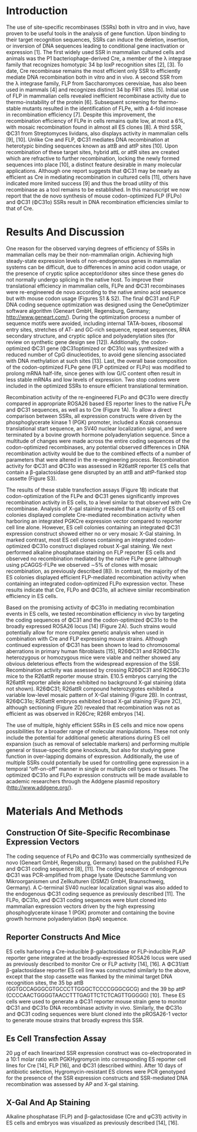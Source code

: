 # Introduction

The use of site-specific recombinases (SSRs) both in vitro and in vivo, have proven to be useful tools in the analysis of gene function. Upon binding to their target recognition sequences, SSRs can induce the deletion, insertion, or inversion of DNA sequences leading to conditional gene inactivation or expression [1]. The first widely used SSR in mammalian cultured cells and animals was the P1 bacteriophage-derived Cre, a member of the λ integrase family that recognizes homotypic 34 bp loxP recognition sites [2], [3]. To date, Cre recombinase remains the most efficient only SSR to efficiently mediate DNA recombination both in vitro and in vivo. A second SSR from the λ integrase family, FLP from Saccharomyces cerevisiae, has also been used in mammals [4] and recognizes distinct 34 bp FRT sites [5]. Initial use of FLP in mammalian cells revealed inefficient recombinase activity due to thermo-instability of the protein [6]. Subsequent screening for thermo-stable mutants resulted in the identification of FLPe, with a 4-fold increase in recombination efficiency [7]. Despite this improvement, the recombination efficiency of FLPe in cells remains quite low, at most a 6%, with mosaic recombination found in almost all ES clones [8]. A third SSR, ΦC31 from Streptomyces lividans, also displays activity in mammalian cells [9], [10]. Unlike Cre and FLP, ΦC31 mediates DNA recombination at heterotypic binding sequences known as attB and attP sites [10]. Upon recombination of these target sites, hybrid attL or attR sites are created which are refractive to further recombination, locking the newly formed sequences into place [10], a distinct feature desirable in many molecular applications. Although one report suggests that ΦC31 may be nearly as efficient as Cre in mediating recombination in cultured cells [11], others have indicated more limited success [9] and thus the broad utility of this recombinase as a tool remains to be established. In this manuscript we now report that the de novo synthesis of mouse codon-optimized FLP (FLPo) and ΦC31 (ΦC31o) SSRs result in DNA recombination efficiencies similar to that of Cre.

# Results And Discussion

One reason for the observed varying degrees of efficiency of SSRs in mammalian cells may be their non-mammalian origin. Achieving high steady-state expression levels of non-endogenous genes in mammalian systems can be difficult, due to differences in amino acid codon usage, or the presence of cryptic splice acceptor/donor sites since these genes do not normally undergo splicing in the native host. To improve their translational efficiency in mammalian cells, FLPe and ΦC31 recombinases were re-engineered de novo according to the native amino acid sequence but with mouse codon usage (Figures S1 & S2). The final ΦC31 and FLP DNA coding sequence optimization was designed using the GeneOptimizer software algorithm (Geneart GmbH, Regensburg, Germany; http://www.geneart.com/). During the optimization process a number of sequence motifs were avoided, including internal TATA-boxes, ribosomal entry sites, stretches of AT- and GC-rich sequence, repeat sequences, RNA secondary structure, and cryptic splice and polyadenylation sites (for review on synthetic gene design see [12]). Additionally, the codon-optimized ΦC31 gene (ΦC31optimized or ΦC31o) was synthesized with a reduced number of CpG dinucleotides, to avoid gene silencing associated with DNA methylation at such sites [13]. Last, the overall base composition of the codon-optimized FLPe gene (FLP optimized or FLPo) was modified to prolong mRNA half-life, since genes with low G/C content often result in less stable mRNAs and low levels of expression. Two stop codons were included in the optimized SSRs to ensure efficient translational termination.

Recombination activity of the re-engineered FLPo and ΦC31o were directly compared in appropriate ROSA26 based ES reporter lines to the native FLPe and ΦC31 sequences, as well as to Cre (Figure 1A). To allow a direct comparison between SSRs, all expression constructs were driven by the phosphoglycerate kinase 1 (PGK) promoter, included a Kozak consensus translational start sequence, an SV40 nuclear localization signal, and were terminated by a bovine growth hormone polyadenylation sequence. Since a multitude of changes were made across the entire coding sequences of the codon-optimized recombinases, any potential observed differences in DNA recombination activity would be due to the combined effects of a number of parameters that were altered in the re-engineering process. Recombination activity for ΦC31 and ΦC31o was assessed in R26attR reporter ES cells that contain a β-galactosidase gene disrupted by an attB and attP-flanked stop cassette (Figure S3).

The results of these stable transfection assays (Figure 1B) indicate that codon-optimization of the FLPe and ΦC31 genes significantly improves recombination activity in ES cells, to a level similar to that observed with Cre recombinase. Analysis of X-gal staining revealed that a majority of ES cell colonies displayed complete Cre-mediated recombination activity when harboring an integrated PGKCre expression vector compared to reporter cell line alone. However, ES cell colonies containing an integrated ΦC31 expression construct showed either no or very mosaic X-Gal staining. In marked contrast, most ES cell clones containing an integrated codon-optimized ΦC31o construct displayed robust X-gal staining. We next performed alkaline phosphatase staining on FLP reporter ES cells and observed no recombination mediated by the native FLPe gene (although using pCAGGS-FLPe we observed ∼5% of clones with mosaic recombination, as previously described [8]). In contrast, the majority of the ES colonies displayed efficient FLP-mediated recombination activity when containing an integrated codon-optimized FLPo expression vector. These results indicate that Cre, FLPo and ΦC31o, all achieve similar recombination efficiency in ES cells.

Based on the promising activity of ΦC31o in mediating recombination events in ES cells, we tested recombination efficiency in vivo by targeting the coding sequences of ΦC31 and the codon-optimized ΦC31o to the broadly expressed ROSA26 locus [14] (Figure 2A). Such strains would potentially allow for more complex genetic analysis when used in combination with Cre and FLP expressing mouse strains. Although continued expression of ΦC31 has been shown to lead to chromosomal aberrations in primary human fibroblasts [15], R26ΦC31 and R26ΦC31o heterozygous or homozygous mice were viable and neither showed any obvious deleterious effects from the widespread expression of the SSR. Recombination activity was assessed by crossing R26ΦC31 and R26ΦC31o mice to the R26attR reporter mouse strain. E10.5 embryos carrying the R26attR reporter allele alone exhibited no background X-gal staining (data not shown). R26ΦC31; R26attR compound heterozygotes exhibited a variable low-level mosaic pattern of X-Gal staining (Figure 2B). In contrast, R26ΦC31o; R26attR embryos exhibited broad X-gal staining (Figure 2C), although sectioning (Figure 2D) revealed that recombination was not as efficient as was observed in R26Cre; R26R embryos [14].

The use of multiple, highly efficient SSRs in ES cells and mice now opens possibilities for a broader range of molecular manipulations. These not only include the potential for additional genetic alterations during ES cell expansion (such as removal of selectable markers) and performing multiple general or tissue-specific gene knockouts, but also for studying gene function in over-lapping domains of expression. Additionally, the use of multiple SSRs could potentially be used for controlling gene expression in a temporal “off-on-off” manner in single or multiple cell types or tissues. The optimized ΦC31o and FLPo expression constructs will be made available to academic researchers through the Addgene plasmid repository (http://www.addgene.org/).

# Materials And Methods

## Construction Of Site-Specific Recombinase Expression Vectors

The coding sequence of FLPo and ΦC31o was commercially synthesized de novo (Geneart GmbH, Regensburg, Germany) based on the published FLPe and ΦC31 coding sequence [8], [11]. The coding sequence of endogenous ΦC31 was PCR-amplified from phage lysate (Deutsche Sammlung von Mikroorganismen und Zellkulturen (DSMZ) GmbH, Braunschweig, Germany). A C-terminal SV40 nuclear localization signal was also added to the endogenous ΦC31 coding sequence as previously described [11]. The FLPo, ΦC31o, and ΦC31 coding sequences were blunt cloned into mammalian expression vectors driven by the high expressing phosphoglycerate kinase 1 (PGK) promoter and containing the bovine growth hormone polyadenylation (bpA) sequence.

## Reporter Constructs And Mice

ES cells harboring a Cre-inducible β-galactosidase or FLP-inducible PLAP reporter gene integrated at the broadly-expressed ROSA26 locus were used as previously described to monitor Cre or FLP activity [14], [16]. A ΦC31/att β-galactosidase reporter ES cell line was constructed similarly to the above, except that the stop cassette was flanked by the minimal target DNA recognition sites, the 35 bp attB (GGTGCCAGGGCGTGCCCTTGGGCTCCCCGGGCGCG) and the 39 bp attP (CCCCAACTGGGGTAACCTTTGAGTTCTCTCAGTTGGGGG) [10]. These ES cells were used to generate a ΦC31 reporter mouse strain gene to monitor ΦC31 and ΦC31o DNA recombinase activity in vivo. Similarly, the ΦC31o and ΦC31 coding sequences were blunt cloned into the pROSA26-1 vector to generate mouse strains that broadly express this SSR.

## Es Cell Transfection Assay

20 µg of each linearized SSR expression construct was co-electroporated in a 10∶1 molar ratio with PGKHygromycin into corresponding ES reporter cell lines for Cre [14], FLP [16], and ΦC31 (described within). After 10 days of antibiotic selection, Hygromycin-resistant ES clones were PCR genotyped for the presence of the SSR expression constructs and SSR-mediated DNA recombination was assessed by AP and X-gal staining.

## X-Gal And Ap Staining

Alkaline phosphatase (FLP) and β-galactosidase (Cre and φC31) activity in ES cells and embryos was visualized as previously described [14], [16].

